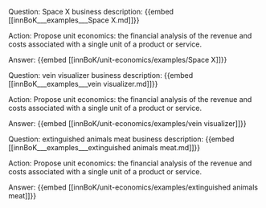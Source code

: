 Question: Space X business description:
{{embed [[innBoK___examples___Space X.md]]}}

Action: Propose unit economics: the financial analysis of the revenue and costs associated with a single unit of a product or service.

Answer:
{{embed [[innBoK/unit-economics/examples/Space X]]}}

Question: vein visualizer business description:
{{embed [[innBoK___examples___vein visualizer.md]]}}

Action: Propose unit economics: the financial analysis of the revenue and costs associated with a single unit of a product or service.

Answer:
{{embed [[innBoK/unit-economics/examples/vein visualizer]]}}

Question: extinguished animals meat business description:
{{embed [[innBoK___examples___extinguished animals meat.md]]}}

Action: Propose unit economics: the financial analysis of the revenue and costs associated with a single unit of a product or service.

Answer:
{{embed [[innBoK/unit-economics/examples/extinguished animals meat]]}}













